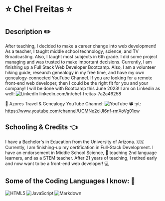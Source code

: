 # ⭐ Chel Freitas ⭐

## Description ✏️

After teaching, I decided to make a career change into web development! As a teacher, I taught middle school technology, science, and TV Broadcasting.  Also, I taught most subjects in 6th grade.  I did some project managing and was trusted to make important decisions.  Currently, I am finishing up a Full Stack Web Developer Bootcamp. Also, I am a volunteer hiking guide, research genealogy in my free time, and have my own genealogy-connected YouTube Channel.  If you are looking for a remote front-end web developer, then I could be the right fit for you and your company! I will be done with Bootcamp this June 2023!  I am on Linkedin as well: ![LinkedIn](https://img.shields.io/badge/linkedin-%230077B5.svg?style=for-the-badge&logo=linkedin&logoColor=white) linkedin.com/in/chel-freitas-7a2a46258

:flight_arrival:  Azores Travel & Genealogy YouTube Channel: ![YouTube](https://img.shields.io/badge/YouTube-%23FF0000.svg?style=for-the-badge&logo=YouTube&logoColor=white)
:film_projector: :yt: https://www.youtube.com/channel/UCMNe2clJI6nf-rmXoVg01xw

## Schooling & Credits 👈

I have a Bachelor's in Education from the University of Arizona.  :us:  Currently, I am finishing-up my certification in Full-Stack Development. I have an endorsement in Middle School Science, :microscope: teaching 2nd language learners, and as a STEM teacher.  After 21 years of teaching, I retired early and now want to be a front-end web developer! :computer:

## Some of the Coding Languages I know: :memo:

![HTML5](https://img.shields.io/badge/html5-%23E34F26.svg?style=for-the-badge&logo=html5&logoColor=white)
![JavaScript](https://img.shields.io/badge/javascript-%23323330.svg?style=for-the-badge&logo=javascript&logoColor=%23F7DF1E)
![Markdown](https://img.shields.io/badge/markdown-%23000000.svg?style=for-the-badge&logo=markdown&logoColor=white)


